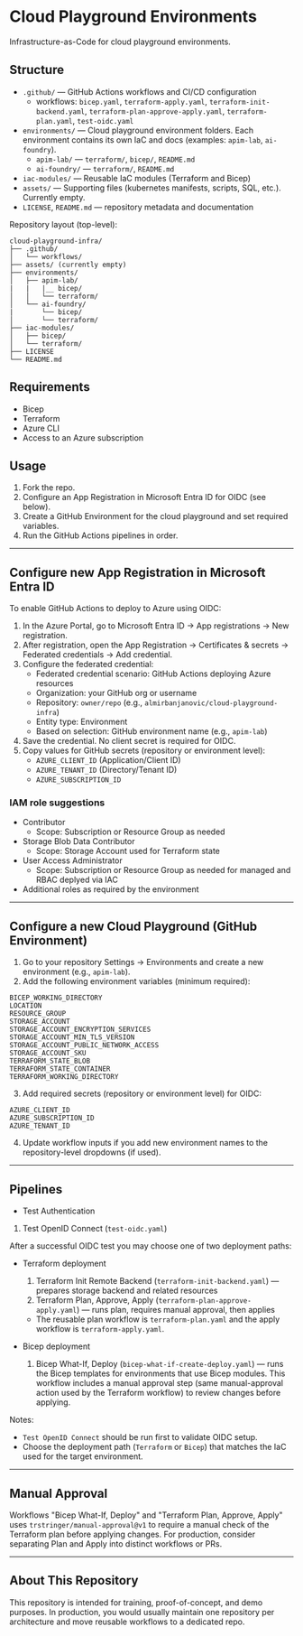 # Cloud Playground Environments

Infrastructure-as-Code for cloud playground environments.

## Structure

- `.github/` — GitHub Actions workflows and CI/CD configuration
  - workflows: `bicep.yaml`, `terraform-apply.yaml`, `terraform-init-backend.yaml`, `terraform-plan-approve-apply.yaml`, `terraform-plan.yaml`, `test-oidc.yaml`
- `environments/` — Cloud playground environment folders. Each environment contains its own IaC and docs (examples: `apim-lab`, `ai-foundry`).
  - `apim-lab/` — `terraform/`, `bicep/`, `README.md`
  - `ai-foundry/` — `terraform/`, `README.md`
- `iac-modules/` — Reusable IaC modules (Terraform and Bicep)
- `assets/` — Supporting files (kubernetes manifests, scripts, SQL, etc.). Currently empty.
- `LICENSE`, `README.md` — repository metadata and documentation

Repository layout (top-level):

```text
cloud-playground-infra/
├── .github/
│   └── workflows/
├── assets/ (currently empty)
├── environments/
│   ├── apim-lab/
|   |   |__ bicep/
│   │   └── terraform/
│   └── ai-foundry/
|       └── bicep/
│       └── terraform/
├── iac-modules/
│   ├── bicep/
│   └── terraform/
├── LICENSE
└── README.md
```

## Requirements

- Bicep
- Terraform
- Azure CLI
- Access to an Azure subscription

## Usage

1. Fork the repo.
2. Configure an App Registration in Microsoft Entra ID for OIDC (see below).
3. Create a GitHub Environment for the cloud playground and set required variables.
4. Run the GitHub Actions pipelines in order.

---

## Configure new App Registration in Microsoft Entra ID

To enable GitHub Actions to deploy to Azure using OIDC:

1. In the Azure Portal, go to Microsoft Entra ID → App registrations → New registration.
2. After registration, open the App Registration → Certificates & secrets → Federated credentials → Add credential.
3. Configure the federated credential:
   - Federated credential scenario: GitHub Actions deploying Azure resources
   - Organization: your GitHub org or username
   - Repository: `owner/repo` (e.g., `almirbanjanovic/cloud-playground-infra`)
   - Entity type: Environment
   - Based on selection: GitHub environment name (e.g., `apim-lab`)
4. Save the credential. No client secret is required for OIDC.
5. Copy values for GitHub secrets (repository or environment level):
   - `AZURE_CLIENT_ID` (Application/Client ID)
   - `AZURE_TENANT_ID` (Directory/Tenant ID)
   - `AZURE_SUBSCRIPTION_ID`

### IAM role suggestions

- Contributor
  - Scope: Subscription or Resource Group as needed
- Storage Blob Data Contributor 
  - Scope: Storage Account used for Terraform state
- User Access Administrator 
  - Scope: Subscription or Resource Group as needed for managed and RBAC deplyed via IAC
- Additional roles as required by the environment

---

## Configure a new Cloud Playground (GitHub Environment)

1. Go to your repository Settings → Environments and create a new environment (e.g., `apim-lab`).
2. Add the following environment variables (minimum required):

```text
BICEP_WORKING_DIRECTORY
LOCATION
RESOURCE_GROUP
STORAGE_ACCOUNT
STORAGE_ACCOUNT_ENCRYPTION_SERVICES
STORAGE_ACCOUNT_MIN_TLS_VERSION
STORAGE_ACCOUNT_PUBLIC_NETWORK_ACCESS
STORAGE_ACCOUNT_SKU
TERRAFORM_STATE_BLOB
TERRAFORM_STATE_CONTAINER
TERRAFORM_WORKING_DIRECTORY
```

3. Add required secrets (repository or environment level) for OIDC:

```text
AZURE_CLIENT_ID
AZURE_SUBSCRIPTION_ID
AZURE_TENANT_ID
```

4. Update workflow inputs if you add new environment names to the repository-level dropdowns (if used).

---

## Pipelines

- Test Authentication
1. Test OpenID Connect (`test-oidc.yaml`)

After a successful OIDC test you may choose one of two deployment paths:

- Terraform deployment
  1. Terraform Init Remote Backend (`terraform-init-backend.yaml`) — prepares storage backend and related resources
  2. Terraform Plan, Approve, Apply (`terraform-plan-approve-apply.yaml`) — runs plan, requires manual approval, then applies
  - The reusable plan workflow is `terraform-plan.yaml` and the apply workflow is `terraform-apply.yaml`.

- Bicep deployment
  1. Bicep What-If, Deploy (`bicep-what-if-create-deploy.yaml`) — runs the Bicep templates for environments that use Bicep modules. This workflow includes a manual approval step (same manual-approval action used by the Terraform workflow) to review changes before applying.

Notes:
- `Test OpenID Connect` should be run first to validate OIDC setup.
- Choose the deployment path (`Terraform` or `Bicep`) that matches the IaC used for the target environment.

---

## Manual Approval

Workflows "Bicep What-If, Deploy" and "Terraform Plan, Approve, Apply" uses `trstringer/manual-approval@v1` to require a manual check of the Terraform plan before applying changes. For production, consider separating Plan and Apply into distinct workflows or PRs.

---

## About This Repository

This repository is intended for training, proof-of-concept, and demo purposes. In production, you would usually maintain one repository per architecture and move reusable workflows to a dedicated repo.
